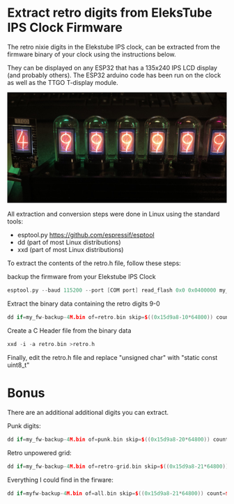 # Extract retro digits from EleksTube IPS Clock Firmware
The retro nixie digits in the Elekstube IPS clock, can be extracted from the firmware binary of your clock using the instructions below.

They can be displayed on any ESP32 that has a 135x240 IPS LCD display (and probably others).
The ESP32 arduino code has been run on the clock as well as the TTGO T-display module. 

![EleksTube IPS and TTGO T-Display 7th digit displaying extracted Retro Nixie digits](images/RetroDigits.jpg)

All extraction and conversion steps were done in Linux using the standard tools:

- esptool.py https://github.com/espressif/esptool
- dd (part of most Linux distributions)
- xxd (part of most Linux distributions) 

To extract the contents of the retro.h file, follow these steps:

backup the firmware from your Elekstube IPS Clock
```cpp
esptool.py --baud 115200 --port [COM port] read_flash 0x0 0x0400000 my_fw-backup-4M.bin
```

Extract the binary data containing the retro digits 9-0
```cpp
dd if=my_fw-backup-4M.bin of=retro.bin skip=$((0x15d9a8-10*64800)) count=$((270*2640)) iflag=skip_bytes,count_bytes
```

Create a C Header file from the binary data
```cpp
xxd -i -a retro.bin >retro.h
```

Finally, edit the retro.h file and replace "unsigned char" with "static const uint8_t"


# Bonus
There are an additional additional digits you can extract.

Punk digits:
```cpp
dd if=my_fw-backup-4M.bin of=punk.bin skip=$((0x15d9a8-20*64800)) count=$((270*2640)) iflag=skip_bytes,count_bytes
```

Retro unpowered grid:
```cpp
dd if=my_fw-backup-4M.bin of=retro-grid.bin skip=$((0x15d9a8-21*64800)) count=$((270*240)) iflag=skip_bytes,count_bytes
```

Everything I could find in the firware:
```cpp
dd if=myfw-backup-4M.bin of=all.bin skip=$((0x15d9a8-21*64800)) count=$((270*5280)) iflag=skip_bytes,count_bytes
```

